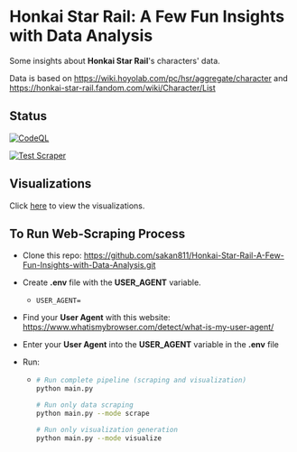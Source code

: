 # Honkai Star Rail: A Few Fun Insights with Data Analysis

Some insights about **Honkai Star Rail**'s characters' data.

Data is based on <https://wiki.hoyolab.com/pc/hsr/aggregate/character>
and <https://honkai-star-rail.fandom.com/wiki/Character/List>

## Status

[![CodeQL](https://github.com/sakan811/Honkai-Star-Rail-A-Few-Fun-Insights-with-Data-Analysis/actions/workflows/codeql.yml/badge.svg)](https://github.com/sakan811/Honkai-Star-Rail-A-Few-Fun-Insights-with-Data-Analysis/actions/workflows/codeql.yml)

[![Test Scraper](https://github.com/sakan811/Honkai-Star-Rail-A-Few-Fun-Insights-with-Data-Analysis/actions/workflows/test-scraper.yml/badge.svg)](https://github.com/sakan811/Honkai-Star-Rail-A-Few-Fun-Insights-with-Data-Analysis/actions/workflows/test-scraper.yml)

## Visualizations

Click [here](./docs/VISUAL.md) to view the visualizations.

## To Run Web-Scraping Process

* Clone this repo: <https://github.com/sakan811/Honkai-Star-Rail-A-Few-Fun-Insights-with-Data-Analysis.git>

* Create **.env** file with the **USER_AGENT** variable.

  * ```text
    USER_AGENT=
    ```

* Find your **User Agent** with this website: <https://www.whatismybrowser.com/detect/what-is-my-user-agent/>

* Enter your **User Agent** into the **USER_AGENT** variable in the **.env** file
* Run:

  * ```bash
    # Run complete pipeline (scraping and visualization)
    python main.py

    # Run only data scraping
    python main.py --mode scrape

    # Run only visualization generation
    python main.py --mode visualize
    ```
